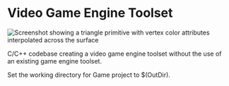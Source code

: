 # Video Game Engine Toolset
![Screenshot showing a triangle primitive with vertex color attributes interpolated across the surface](https://user-images.githubusercontent.com/72559002/217936527-0d3692ce-081d-4f80-9fea-f3174fa5047d.PNG "Screenshot")

C/C++ codebase creating a video game engine toolset without the use of an existing game engine toolset.  

Set the working directory for Game project to $(OutDir).  
